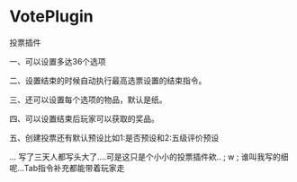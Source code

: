# VotePlugin
投票插件

一、可以设置多达36个选项

二、设置结束的时候自动执行最高选票设置的结束指令。

三、还可以设置每个选项的物品，默认是纸。

四、可以设置结束后玩家可以获取的奖品。

五、创建投票还有默认预设比如1:是否预设和2:五级评价预设

...
写了三天人都写头大了....可是这只是个小小的投票插件欸.. ; w ; 
谁叫我写的细呢...Tab指令补充都能带着玩家走

